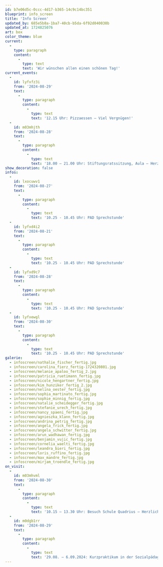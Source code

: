 ```yaml
---
id: b7e06d5c-0ccc-4d17-b365-14c9c14bc351
blueprint: info_screen
title: 'Info Screen'
updated_by: 685e5b8a-1ba7-40cb-b5da-6f92d040030b
updated_at: 1724825076
art: box
color_theme: blue
current:
  -
    type: paragraph
    content:
      -
        type: text
        text: 'Wir wünschen allen einen schönen Tag!'
current_events:
  -
    id: lyfxfz3i
    from: '2024-08-29'
    text:
      -
        type: paragraph
        content:
          -
            type: text
            text: '12.15 Uhr: Pizzaessen – Viel Vergnügen!'
  -
    id: m03mhjth
    from: '2024-08-28'
    text:
      -
        type: paragraph
        content:
          -
            type: text
            text: '18.00 – 21.00 Uhr: Stiftungsratssitzung, Aula – Herzlich willkommen!'
show_decoration: false
infos:
  -
    id: lxocuwv1
    from: '2024-08-27'
    text:
      -
        type: paragraph
        content:
          -
            type: text
            text: '10.25 - 10.45 Uhr: PAD Sprechstunde'
  -
    id: lyfxd4i2
    from: '2024-08-21'
    text:
      -
        type: paragraph
        content:
          -
            type: text
            text: '10.25 - 10.45 Uhr: PAD Sprechstunde'
  -
    id: lyfxd9c7
    from: '2024-08-28'
    text:
      -
        type: paragraph
        content:
          -
            type: text
            text: '10.25 - 10.45 Uhr: PAD Sprechstunde'
  -
    id: lyfxewgl
    from: '2024-08-30'
    text:
      -
        type: paragraph
        content:
          -
            type: text
            text: '10.25 - 10.45 Uhr: PAD Sprechstunde'
galerie:
  - infoscreen/nathalie_fischer_fertig.jpg
  - infoscreen/carolina_fierz_fertig-1724320801.jpg
  - infoscreen/melanie_apaloo_fertig_2.jpg
  - infoscreen/patricia_ruetimann_fertig.jpg
  - infoscreen/nicole_hengartner_fertig.jpg
  - infoscreen/kim_hunziker_fertig_2.jpg
  - infoscreen/nelina_oester_fertig.jpg
  - infoscreen/sophia_martinato_fertig.jpg
  - infoscreen/sophie_minnig_fertig.jpg
  - infoscreen/natalie_scheidegger_fertig.jpg
  - infoscreen/stefanie_urech_fertig.jpg
  - infoscreen/nancy_spaeni_fertig.jpg
  - infoscreen/agnieszka_klann_fertig.jpg
  - infoscreen/andrina_petrig_fertig.jpg
  - infoscreen/angela_frick_fertig.jpg
  - infoscreen/angela_schwitter_fertig.jpg
  - infoscreen/arun_wadhawan_fertig.jpg
  - infoscreen/benjamin_vujic_fertig.jpg
  - infoscreen/cornelia_waelti_fertig.jpg
  - infoscreen/leandra_bieri_fertig.jpg
  - infoscreen/loris_ruffino_fertig.jpg
  - infoscreen/max_mandre_fertig.jpg
  - infoscreen/mirjam_troendle_fertig.jpg
on_visit:
  -
    id: m03mhvml
    from: '2024-08-30'
    text:
      -
        type: paragraph
        content:
          -
            type: text
            text: '10.15 – 13.30 Uhr: Besuch Schule Quadrius – Herzlich willkommen!'
  -
    id: m0dgb1rr
    from: '2024-08-29'
    text:
      -
        type: paragraph
        content:
          -
            type: text
            text: '29.08. – 6.09.2024: Kurzpraktikum in der Sozialpädagogik – Herzlich willkommen!'
---
```


